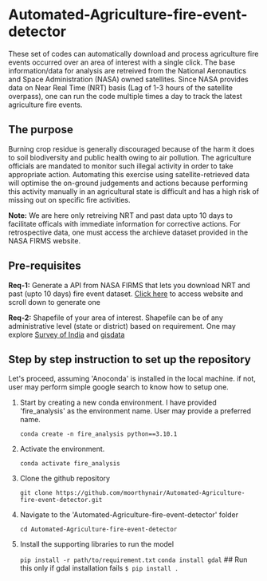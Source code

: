 # Automated-Agriculture-fire-event-detector
These set of codes can automatically download and process agriculture fire events occurred over an area of interest with a single click. The base information/data for analysis are retreived from the National Aeronautics and Space Administration (NASA) owned satellites. Since NASA provides data on Near Real Time (NRT) basis (Lag of 1-3 hours of the satellite overpass), one can run the code multiple times a day to track the latest agriculture fire events. 

## The purpose
Burning crop residue is generally discouraged because of the harm it does to soil biodiversity and public health owing to air pollution. The agriculture officials are mandated to monitor such illegal activity in order to take appropriate action. Automating this exercise using satellite-retrieved data will optimise the on-ground judgements and actions because performing this activity manually in an agricultural state is difficult and has a high risk of missing out on specific fire activities.
 
**Note:** We are here only retreiving NRT and past data upto 10 days to facilitate officals with immediate information for corrective actions. For retrospective data, one must access the archieve dataset provided in the NASA FIRMS website.

## Pre-requisites
**Req-1:** Generate a API from NASA FIRMS that lets you download NRT and past (upto 10 days) fire event dataset. [Click here](https://firms.modaps.eosdis.nasa.gov/api/area/) to access website and scroll down to generate one

**Req-2:** Shapefile of your area of interest. Shapefile can be of any administrative level (state or district) based on requirement. One may explore [Survey of India](https://onlinemaps.surveyofindia.gov.in/Digital_Product_Show.aspx) and [gisdata](https://gisdata.mapog.com/india/States%20level%201)

## Step by step instruction to set up the repository
Let's proceed, assuming 'Anoconda' is installed in the local machine. if not, user may perform simple google search to know how to setup one.
1. Start by creating a new conda environment. I have provided 'fire_analysis' as the environment name. User may provide a preferred name.
   
   `conda create -n fire_analysis python==3.10.1`
2. Activate the environment.
   
   `conda activate fire_analysis`
3. Clone the github repository
   
   `git clone https://github.com/moorthynair/Automated-Agriculture-fire-event-detector.git`
4. Navigate to the 'Automated-Agriculture-fire-event-detector' folder
   
   `cd Automated-Agriculture-fire-event-detector`
5. Install the supporting libraries to run the model
   
   `pip install -r path/to/requirement.txt`
   `conda install gdal` ## Run this only if gdal installation fails
   `$ pip install .`
